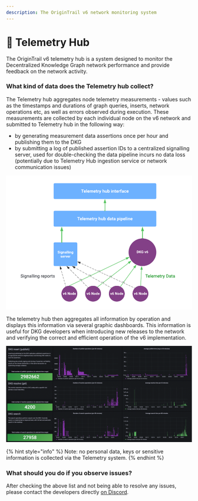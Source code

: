 ```yaml
---
description: The OriginTrail v6 network monitoring system
---
```


# 👾 Telemetry Hub

The OriginTrail v6 telemetry hub is a system designed to monitor the Decentralized Knowledge Graph network performance and provide feedback on the network activity.&#x20;

### What kind of data does the Telemetry hub collect?

The Telemetry hub aggregates node telemetry measurements - values such as the timestamps and durations of graph queries, inserts, network operations etc, as well as errors observed during execution. These measurements are collected by each individual node on the v6 network and submitted to Telemetry hub in the following way:

* by generating measurement data assertions once per hour and publishing them to the DKG&#x20;
* by submitting a log of published assertion IDs to a centralized signalling server, used for double-checking the data pipeline incurs no data loss (potentially due to Telemetry Hub ingestion service or network communication issues)

![Nodes submit telemetry data to the DKG, later ingested by the Telemetry hub. Nodes also submit basic assertion information to a signalling server, used to double-check that all data has been successfully received by the Telemetry Hub](<../.gitbook/assets/ODN v6 diagrams - Page 41 (1).png>)

The telemetry hub then aggregates all information by operation and displays this information via several graphic dashboards. This information is useful for DKG developers when introducing new releases to the network and verifying the correct and efficient operation of the v6 implementation.

![Telemetry dashboard example](../.gitbook/assets/aa.png)

{% hint style="info" %}
Note: no personal data, keys or sensitive information is collected via the Telemetry system.
{% endhint %}

### What should you do if you observe issues?

After checking the above list and not being able to resolve any issues, please contact the developers directly [on Discord](https://discordapp.com/invite/FCgYk2S).

